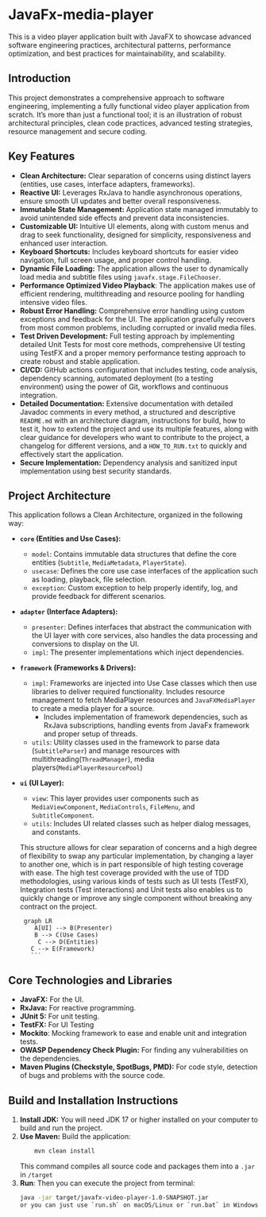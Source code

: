 # JavaFx-media-player

This is a video player application built with JavaFX to showcase advanced software engineering practices, architectural patterns, performance optimization, and best practices for maintainability, and scalability.

## Introduction

This project demonstrates a comprehensive approach to software engineering, implementing a fully functional video player application from scratch. It’s more than just a functional tool; it is an illustration of robust architectural principles, clean code practices, advanced testing strategies, resource management and secure coding.

## Key Features

*   **Clean Architecture:** Clear separation of concerns using distinct layers (entities, use cases, interface adapters, frameworks).
*   **Reactive UI:** Leverages RxJava to handle asynchronous operations, ensure smooth UI updates and better overall responsiveness.
*   **Immutable State Management:** Application state managed immutably to avoid unintended side effects and prevent data inconsistencies.
*   **Customizable UI:** Intuitive UI elements, along with custom menus and drag to seek functionality, designed for simplicity, responsiveness and enhanced user interaction.
*  **Keyboard Shortcuts:** Includes keyboard shortcuts for easier video navigation, full screen usage, and proper control handling.
*   **Dynamic File Loading:**  The application allows the user to dynamically load media and subtitle files using `javafx.stage.FileChooser`.
*  **Performance Optimized Video Playback**:  The application makes use of efficient rendering, multithreading and resource pooling for handling intensive video files.
*   **Robust Error Handling:** Comprehensive error handling using custom exceptions and feedback for the UI. The application gracefully recovers from most common problems, including corrupted or invalid media files.
*   **Test Driven Development:** Full testing approach by implementing detailed Unit Tests for most core methods, comprehensive UI testing using TestFX and a proper memory performance testing approach to create robust and stable application.
*   **CI/CD:** GitHub actions configuration that includes testing, code analysis, dependency scanning, automated deployment (to a testing environment) using the power of Git, workflows and continuous integration.
*   **Detailed Documentation:**  Extensive documentation with detailed Javadoc comments in every method, a structured and descriptive `README.md` with an architecture diagram, instructions for build, how to test it, how to extend the project and use its multiple features, along with clear guidance for developers who want to contribute to the project, a changelog for different versions, and a `HOW_TO_RUN.txt` to quickly and effectively start the application.
*   **Secure Implementation:** Dependency analysis and sanitized input implementation using best security standards.

## Project Architecture

This application follows a Clean Architecture, organized in the following way:

*   **`core` (Entities and Use Cases):**
    *   `model`: Contains immutable data structures that define the core entities (`Subtitle`, `MediaMetadata`, `PlayerState`).
    *   `usecase`: Defines the core use case interfaces of the application such as loading, playback, file selection.
    *   `exception`: Custom exception to help properly identify, log, and provide feedback for different scenarios.

*   **`adapter` (Interface Adapters):**
    *   `presenter`: Defines interfaces that abstract the communication with the UI layer with core services, also handles the data processing and conversions to display on the UI.
    *   `impl`: The presenter implementations which inject dependencies.

*   **`framework` (Frameworks & Drivers):**
    *   `impl`:  Frameworks are injected into Use Case classes which then use libraries to deliver required functionality. Includes resource management to fetch MediaPlayer resources and `JavaFXMediaPlayer` to create a media player for a source.
        *  Includes implementation of framework dependencies, such as RxJava subscriptions, handling events from JavaFx framework and proper setup of threads.
    *   `utils`: Utility classes used in the framework to parse data (`SubtitleParser`) and manage resources with multithreading(`ThreadManager`), media players(`MediaPlayerResourcePool`)

*   **`ui` (UI Layer):**
    *   `view`: This layer provides user components such as `MediaViewComponent`, `MediaControls`, `FileMenu`, and `SubtitleComponent`.
    *    `utils`: Includes UI related classes such as helper dialog messages, and constants.

    This structure allows for clear separation of concerns and a high degree of flexibility to swap any particular implementation, by changing a layer to another one, which is in part responsible of high testing coverage with ease.
    The high test coverage provided with the use of TDD methodologies, using various kinds of tests such as UI tests (TestFX), Integration tests (Test interactions) and Unit tests also enables us to quickly change or improve any single component without breaking any contract on the project.

     ```mermaid
      graph LR
         A[UI] --> B(Presenter)
         B --> C(Use Cases)
          C --> D(Entities)
        C --> E(Framework)
        ```

## Core Technologies and Libraries

*   **JavaFX:** For the UI.
*   **RxJava:**  For reactive programming.
*   **JUnit 5:**  For unit testing.
*   **TestFX:** For UI Testing
*  **Mockito**: Mocking framework to ease and enable unit and integration tests.
*  **OWASP Dependency Check Plugin:** For finding any vulnerabilities on the dependencies.
* **Maven Plugins (Checkstyle, SpotBugs, PMD):** For code style, detection of bugs and problems with the source code.

## Build and Installation Instructions

1.  **Install JDK:**
    You will need JDK 17 or higher installed on your computer to build and run the project.
2.  **Use Maven:** Build the application:
    ```bash
        mvn clean install
    ```
     This command compiles all source code and packages them into a `.jar` in `/target`
3. **Run**: Then you can execute the project from terminal:
    ```bash
    java -jar target/javafx-video-player-1.0-SNAPSHOT.jar
    or you can just use `run.sh` on macOS/Linux or `run.bat` in Windows by just executing the script or by double-clicking it.
